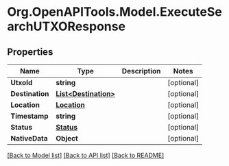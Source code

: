 
# Org.OpenAPITools.Model.ExecuteSearchUTXOResponse

## Properties

Name | Type | Description | Notes
------------ | ------------- | ------------- | -------------
**UtxoId** | **string** |  | [optional] 
**Destination** | [**List&lt;Destination&gt;**](Destination.md) |  | [optional] 
**Location** | [**Location**](Location.md) |  | [optional] 
**Timestamp** | **string** |  | [optional] 
**Status** | [**Status**](Status.md) |  | [optional] 
**NativeData** | **Object** |  | [optional] 

[[Back to Model list]](../README.md#documentation-for-models)
[[Back to API list]](../README.md#documentation-for-api-endpoints)
[[Back to README]](../README.md)

